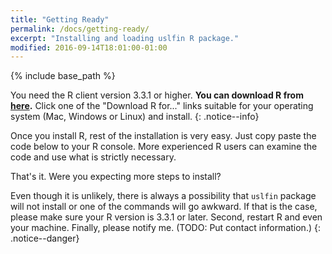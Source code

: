 ```yaml
---
title: "Getting Ready"
permalink: /docs/getting-ready/
excerpt: "Installing and loading uslfin R package."
modified: 2016-09-14T18:01:00-01:00
---
```


{% include base_path %}

You need the R client version 3.3.1 or higher. **You can download R from [here](https://cran.r-project.org/).** Click one of the "Download R for..." links suitable for your operating system (Mac, Windows or Linux) and install.
{: .notice--info}

Once you install R, rest of the installation is very easy. Just copy paste the code below to your R console. More experienced R users can examine the code and use what is strictly necessary.

<!-- {% gist 6df145c579806799122c492465c2ffde getting_ready_uslfin.r %} -->

That's it. Were you expecting more steps to install?

Even though it is unlikely, there is always a possibility that `uslfin` package will not install or one of the commands will go awkward. If that is the case, please make sure your R version is 3.3.1 or later. Second, restart R and even your machine. Finally, please notify me. (TODO: Put contact information.)
{: .notice--danger}

<!--
Minimal Mistakes has been developed to be 100% compatible with hosting a site on [GitHub Pages](https://pages.github.com/). To get up and running with a new GitHub repository quickly, follow these steps or jump ahead to the [full installation guide]({{ base_path }}/docs/installation/).

## Fork the Theme

Fork the [Minimal Mistakes theme](https://github.com/mmistakes/minimal-mistakes/fork), then rename the repo to **USERNAME.github.io** --- replacing **USERNAME** with your GitHub username.

<figure>
  <img src="{{ base_path }}/images/mm-theme-fork-repo.png" alt="fork Minimal Mistakes">
</figure>

**Note:** Your Jekyll site should be viewable immediately at <http://USERNAME.github.io>. If it's not, you can force a rebuild by **Customizing Your Site** (see below for more details).
{: .notice--warning}

If you're hosting several Jekyll based sites under the same GitHub username you will have to use Project Pages instead of User Pages. Essentially you rename the repo to something other than **USERNAME.github.io** and create a `gh-pages` branch off of `master`. For more details on how to set things up check [GitHub's documentation](https://help.github.com/articles/user-organization-and-project-pages/).

<figure>
  <img src="{{ base_path }}/images/mm-gh-pages.gif" alt="creating a new branch on GitHub">
</figure>

**ProTip:** Be sure to [delete](https://github.com/blog/1377-create-and-delete-branches) the `gh-pages` branch if you forked Minimal Mistakes. This branch contains the documentation and demo site for the theme and you probably don't want that showing up in your repo.
{: .notice--info}

## Customize Your Site

Open up `_config.yml` found in the root of the repo and edit anything under **Site Settings**. For a full explanation of every setting be sure to read the [**Configuration**]({{ base_path }}/docs/configuration/) section, but for now let's just change the site's title.

<figure>
  <img src="{{ base_path }}/images/mm-github-edit-config.gif" alt="editing _config.yml file">
  <figcaption>Edit text files without leaving GitHub.com</figcaption>
</figure>

Committing a change to `_config.yml` (or any file in your repository) will force GitHub Pages to rebuild your site with Jekyll. It should then be viewable a few seconds later at `https://USERNAME.github.io`.

---

Congratulations! You've successfully forked the theme and are up an running with GitHub Pages. Now you're ready to add content and customize the site further.
-->
